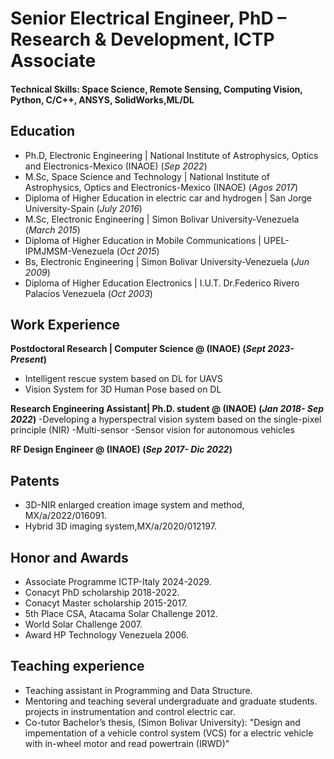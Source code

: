 # Senior Electrical Engineer, PhD – Research & Development, ICTP Associate

#### Technical Skills: Space Science, Remote Sensing, Computing Vision, Python, C/C++, ANSYS, SolidWorks,ML/DL

## Education
- Ph.D, Electronic Engineering | National Institute of Astrophysics, Optics and Electronics-Mexico (INAOE) (_Sep 2022_)
- M.Sc, Space Science and Technology | National Institute of Astrophysics, Optics and Electronics-Mexico (INAOE) (_Agos 2017_)
- Diploma of Higher Education in electric car and hydrogen | San Jorge University-Spain (_July 2016_)
- M.Sc, Electronic Engineering  | Simon Bolivar University-Venezuela (_March 2015_)
- Diploma of Higher Education in Mobile Communications | UPEL-IPMJMSM-Venezuela (_Oct 2015_)
- Bs, Electronic Engineering  | Simon Bolivar University-Venezuela (_Jun 2009_)
- Diploma of Higher Education Electronics | I.U.T. Dr.Federico Rivero Palacios Venezuela (_Oct 2003_)

## Work Experience
**Postdoctoral Research | Computer Science @ (INAOE) (_Sept 2023- Present_)**
- Intelligent rescue system based on DL for UAVS
- Vision System for 3D Human Pose based on DL

**Research Engineering Assistant| Ph.D. student  @ (INAOE) (_Jan 2018- Sep 2022_)**
-Developing a hyperspectral vision system based on the single-pixel principle (NIR)
-Multi-sensor
-Sensor vision for autonomous vehicles

**RF Design Engineer @ (INAOE) (_Sep 2017- Dic 2022_)**




## Patents
- 3D-NIR enlarged creation image system and method, MX/a/2022/016091.
- Hybrid 3D imaging system,MX/a/2020/012197.

## Honor and Awards
- Associate Programme ICTP-Italy 2024-2029.
- Conacyt PhD scholarship 2018-2022.
- Conacyt Master scholarship 2015-2017.
- 5th Place CSA, Atacama Solar Challenge 2012.
- World Solar Challenge 2007.
- Award HP Technology Venezuela 2006.

## Teaching experience
- Teaching assistant in Programming and Data Structure.
- Mentoring and teaching several undergraduate and graduate students. projects in
instrumentation and control electric car.
- Co-tutor Bachelor’s thesis, (Simon Bolivar University): "Design and impementation
of a vehicle control system (VCS) for a electric vehicle with in-wheel motor and
read powertrain (IRWD)"
